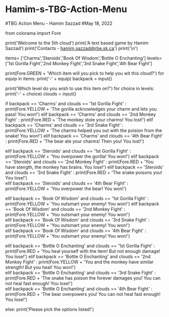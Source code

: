 # Hamim-s-TBG-Action-Menu

#TBG Action Menu - Hamim Sazzad
#May 18, 2022

from colorama import Fore

print('Welcome to the 5th cloud')
print('A text based game by Hamim Sazzad')
print('Contacts - hamim.sazzad@rbe.sk.ca')
print('*\n*')

items= ['Charms','Steroids','Book Of Wisdom','Bottle O Enchanting']
levels= ['1st Gorilla Fight','2nd Monkey Fight','3rd Snake Fight','4th Bear Fight']



print(Fore.GREEN + 'Which item will you pick to help you wit this cloud?')
for equip in items:
    print('-' + equip)
backpack = input()



print('Which level do you wish to use this item on?')
for choice in levels:
    print('-' + choice)
clouds = input()

    


if backpack == 'Charms' and clouds == '1st Gorilla Fight' :
    print(Fore.YELLOW + 'The gorilla acknowledges your charm and lets you pass! You won!')
elif backpack == 'Charms' and clouds == '2nd Monkey Fight' :
    print(Fore.RED + 'The monkey stole your charms! You lost!')
elif backpack == 'Charms' and clouds == '3rd Snake Fight' :
    print(Fore.YELLOW + 'The charms helped you out with the poision from the snake! You won!')
elif backpack == 'Charms' and clouds == '4th Bear Fight' :
    print(Fore.RED + 'The bear ate your charms! Then you! You lost!')




elif backpack == 'Steroids' and clouds == '1st Gorilla Fight' :
    print(Fore.YELLOW + 'You overpower the gorilla! You won!')
elif backpack == 'Steroids' and clouds == '2nd Monkey Fight' :
    print(Fore.RED + 'You have stength, the monkey has brains. You lose!')
elif backpack == 'Steroids' and clouds == '3rd Snake Fight' :
    print(Fore.RED + 'The snake poisons you! You lose!')    
elif backpack == 'Steroids' and clouds == '4th Bear Fight' :
    print(Fore.YELLOW + 'You overpower the bear! You won!')




elif backpack == 'Book Of Wisdom' and clouds == '1st Gorilla Fight' :
    print(Fore.YELLOW + 'You outsmart your enemy! You won!')
elif backpack == 'Book Of Wisdom' and clouds == '2nd Monkey Fight' :
    print(Fore.YELLOW + 'You outsmart your enemy! You won!')    
elif backpack == 'Book Of Wisdom' and clouds == '3rd Snake Fight' :
    print(Fore.YELLOW + 'You outsmart your enemy! You won!')    
elif backpack == 'Book Of Wisdom' and clouds == '4th Bear Fight' :
    print(Fore.YELLOW + 'You outsmart your enemy! You won!')
         
        

elif backpack == 'Bottle O Enchanting' and clouds == '1st Gorilla Fight' :
    print(Fore.RED + 'You heal yourself with the item! But not enough damage! You lose!')
elif backpack == 'Bottle O Enchanting' and clouds == '2nd Monkey Fight' :
    print(Fore.YELLOW + 'You and the monkey have similar strength! But you heal! You won!')    
elif backpack == 'Bottle O Enchanting' and clouds == '3rd Snake Fight' :
    print(Fore.RED + 'The snake has poison the forever damages you! You can not heal fast enough! You lose!')    
elif backpack == 'Bottle O Enchanting' and clouds == '4th Bear Fight' :
    print(Fore.RED + 'The bear overpowers you! You can not heal fast enough! You lose!')
    
else:
    print('Please pick the options listed!')
